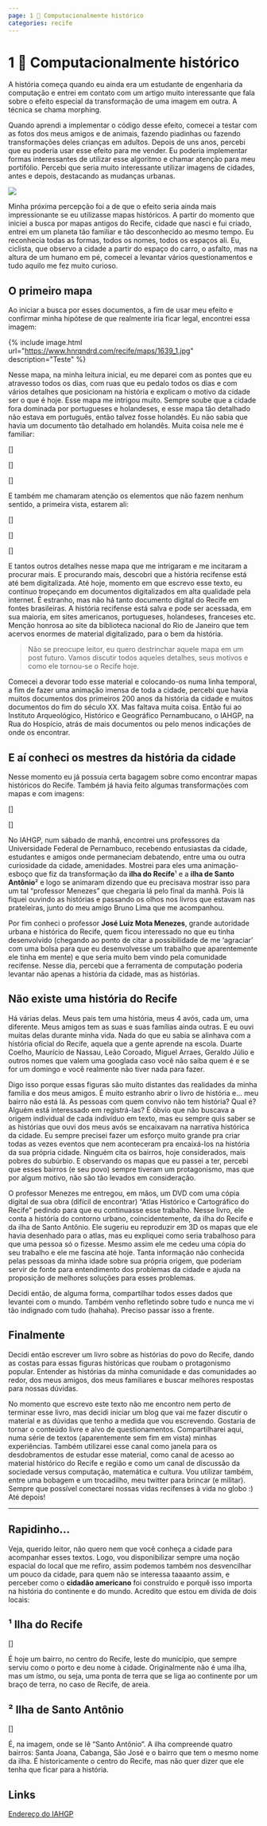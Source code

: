 ```yaml
---
page: 1 🦀 Computacionalmente histórico
categories: recife
---
```


1 🦀 Computacionalmente histórico
===

A história começa quando eu ainda era um estudante de engenharia da computação e entrei em contato com um artigo muito interessante que fala sobre o efeito especial da transformação de uma imagem em outra. A técnica se chama morphing.

Quando aprendi a implementar o código desse efeito, comecei a testar com as fotos dos meus amigos e de animais, fazendo piadinhas ou fazendo transformações deles crianças em adultos. Depois de uns anos, percebi que eu poderia usar esse efeito para me vender. Eu poderia implementar formas interessantes de utilizar esse algoritmo e chamar atenção para meu portifólio. Percebi que seria muito interessante utilizar imagens de cidades, antes e depois, destacando as mudanças urbanas.

![](https://www.hnrqndrd.com/recife/morphing/guararapes1940.gif)

Minha próxima percepção foi a de que o efeito seria ainda mais impressionante se eu utilizasse mapas históricos. A partir do momento que iniciei a busca por mapas antigos do Recife, cidade que nasci e fui criado, entrei em um planeta tão familiar e tão desconhecido ao mesmo tempo. Eu reconhecia todas as formas, todos os nomes, todos os espaços ali. Eu, ciclista, que observo a cidade a partir do espaço do carro, o asfalto, mas na altura de um humano em pé, comecei a levantar vários questionamentos e tudo aquilo me fez muito curioso.

O primeiro mapa
---
Ao iniciar a busca por esses documentos, a fim de usar meu efeito e confirmar minha hipótese de que realmente iria ficar legal, encontrei essa imagem:

{% include image.html url="https://www.hnrqndrd.com/recife/maps/1639_1.jpg" description="Teste" %}

Nesse mapa, na minha leitura inicial, eu me deparei com as pontes que eu atravesso todos os dias, com ruas que eu pedalo todos os dias e com vários detalhes que posicionam na história e explicam o motivo da cidade ser o que é hoje. Esse mapa me intrigou muito. Sempre soube que a cidade fora dominada por portugueses e holandeses, e esse mapa tão detalhado não estava em português, então talvez fosse holandês. Eu não sabia que havia um documento tão detalhado em holandês. Muita coisa nele me é familiar:

[]

[]

[]

E também me chamaram atenção os elementos que não fazem nenhum sentido, a primeira vista, estarem ali:

[]

[]

[]

E tantos outros detalhes nesse mapa que me intrigaram e me incitaram a procurar mais. E procurando mais, descobri que a história recifense está até bem digitalizada. Até hoje, momento em que escrevo esse texto, eu continuo tropeçando em documentos digitalizados em alta qualidade pela internet. É estranho, mas não há tanto documento digital do Recife em fontes brasileiras. A história recifense está salva e pode ser acessada, em sua maioria, em sites americanos, portugueses, holandeses, franceses etc. Menção honrosa ao site da biblioteca nacional do Rio de Janeiro que tem acervos enormes de material digitalizado, para o bem da história.

> Não se preocupe leitor, eu quero destrinchar aquele mapa em um post futuro. Vamos discutir todos aqueles detalhes, seus motivos e como ele tornou-se o Recife hoje.

Comecei a devorar todo esse material e colocando-os numa linha temporal, a fim de fazer uma animação imensa de toda a cidade, percebi que havia muitos documentos dos primeiros 200 anos da história da cidade e muitos documentos do fim do século XX. Mas faltava muita coisa. Então fui ao Instituto Arqueológico, Histórico e Geográfico Pernambucano, o IAHGP, na Rua do Hospício, atrás de mais documentos ou pelo menos indicações de onde os encontrar.

E aí conheci os mestres da história da cidade
---
Nesse momento eu já possuia certa bagagem sobre como encontrar mapas históricos do Recife. Também já havia feito algumas transformações com mapas e com imagens:

[]

[]

No IAHGP, num sábado de manhã, encontrei uns professores da Universidade Federal de Pernambuco, recebendo entusiastas da cidade, estudantes e amigos onde permaneciam debatendo, entre uma ou outra curiosidade da cidade, amenidades. Mostrei para eles uma animação-esboço que fiz da transformação da **ilha do Recife**¹ e a **ilha de Santo Antônio**² e logo se animaram dizendo que eu precisava mostrar isso para um tal “professor Menezes” que chegaria lá pelo final da manhã. Pois lá fiquei ouvindo as histórias e passando os olhos nos livros que estavam nas prateleiras, junto do meu amigo Bruno Lima que me acompanhou.

Por fim conheci o professor **José Luiz Mota Menezes**, grande autoridade urbana e histórica do Recife, quem ficou interessado no que eu tinha desenvolvido (chegando ao ponto de citar a possibilidade de me ‘agraciar’ com uma bolsa para que eu desenvolvesse um trabalho que aparentemente ele tinha em mente) e que seria muito bem vindo pela comunidade recifense. Nesse dia, percebi que a ferramenta de computação poderia levantar não apenas a história da cidade, mas as histórias.

Não existe uma história do Recife
---
Há várias delas. Meus pais tem uma história, meus 4 avós, cada um, uma diferente. Meus amigos tem as suas e suas famílias ainda outras. E eu ouvi muitas delas durante minha vida. Nada do que eu sabia se alinhava com a história oficial do Recife, aquela que a gente aprende na escola. Duarte Coelho, Maurício de Nassau, Leão Coroado, Miguel Arraes, Geraldo Júlio e outros nomes que valem uma googlada caso você não saiba quem é e se for um domingo e você realmente não tiver nada para fazer.

Digo isso porque essas figuras são muito distantes das realidades da minha família e dos meus amigos. É muito estranho abrir o livro de história e… meu bairro não está lá. As pessoas com quem convivo não tem história? Qual é? Alguém está interessado em registrá-las? É óbvio que não buscava a origem individual de cada indivíduo em texto, mas eu sempre quis saber se as histórias que ouvi dos meus avós se encaixavam na narrativa histórica da cidade. Eu sempre precisei fazer um esforço muito grande pra criar todas as vezes eventos que nem aconteceram pra encaixá-los na história da sua própria cidade. Ninguém cita os bairros, hoje considerados, mais pobres do subúrbio. E observando os mapas que eu passei a ter, percebi que esses bairros (e seu povo) sempre tiveram um protagonismo, mas que por algum motivo, não são tão levados em consideração.

O professor Menezes me entregou, em mãos, um DVD com uma cópia digital de sua obra (difícil de encontrar) “Atlas Histórico e Cartográfico do Recife” pedindo para que eu continuasse esse trabalho. Nesse livro, ele conta a história do contorno urbano, coincidentemente, da ilha do Recife e da ilha de Santo Antônio. Ele sugeriu eu reproduzir em 3D os mapas que ele havia desenhado para o atlas, mas eu expliquei como seria trabalhoso para que uma pessoa só o fizesse. Mesmo assim ele me cedeu uma cópia do seu trabalho e ele me fascina até hoje. Tanta informação não conhecida pelas pessoas da minha idade sobre sua própria origem, que poderiam servir de fonte para entendimento dos problemas da cidade e ajuda na proposição de melhores soluções para esses problemas.

Decidi então, de alguma forma, compartilhar todos esses dados que levantei com o mundo. Também venho refletindo sobre tudo e nunca me vi tão indignado com tudo (hahaha). Preciso passar isso a frente.

Finalmente
---
Decidi então escrever um livro sobre as histórias do povo do Recife, dando as costas para essas figuras históricas que roubam o protagonismo popular. Entender as histórias da minha comunidade e das comunidades ao redor, dos meus amigos, dos meus familiares e buscar melhores respostas para nossas dúvidas.

No momento que escrevo este texto não me encontro nem perto de terminar esse livro, mas decidi iniciar um blog que vai me fazer discutir o material e as dúvidas que tenho a medida que vou escrevendo. Gostaria de tornar o conteúdo livre e alvo de questionamentos. Compartilharei aqui, numa série de textos (aparentemente sem fim em vista) minhas experiências. Também utilizarei esse canal como janela para os desdobramentos de estudar esse material, como canal de acesso ao material histórico do Recife e região e como um canal de discussão da sociedade versus computação, matemática e cultura. Vou utilizar também, entre uma bobagem e um trocadilho, meu twitter para brincar (e militar). Sempre que possível conectarei nossas vidas recifenses à vida no globo :) Até depois!

---

Rapidinho…
---

Veja, querido leitor, não quero nem que você conheça a cidade para acompanhar esses textos. Logo, vou disponibilizar sempre uma noção espacial do local que me refiro, assim podemos também nos desvencilhar um pouco da cidade, para quem não se interessa taaaanto assim, e perceber como o **cidadão americano** foi construído e porquê isso importa na história do continente e do mundo. Acredito que estou em dívida de dois locais:

¹ Ilha do Recife
---

[]

É hoje um bairro, no centro do Recife, leste do município, que sempre serviu como o porto e deu nome à cidade. Originalmente não é uma ilha, mas um ístmo, ou seja, uma ponta de terra que se liga ao continente por um braço de terra, no caso de Recife, de areia.

² Ilha de Santo Antônio
---

[]

É, na imagem, onde se lê “Santo Antônio”. A ilha compreende quatro bairros: Santa Joana, Cabanga, São José e o bairro que tem o mesmo nome da ilha. É historicamente o centro do Recife, mas não quer dizer que ele tenha que ficar para a história.

Links
---

[Endereço do IAHGP](https://goo.gl/maps/MP2vMSznkHdCxTCE9)